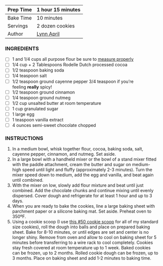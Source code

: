 
| Prep Time | 1 hour 15 minutes                                     |
| --------- | ----------------------------------------------------- |
| Bake Time | 10 minutes                                            |
| Servings  | 2 dozen cookies                                       |
| Author    | [Lynn April](https://freshaprilflours.com/meet-lynn/) |

### INGREDIENTS

- [ ] 1 and 1/4 cups all purpose flour be sure to [measure properly](https://freshaprilflours.com/the-importance-of-measuring-ingredients/#spoon-and-level-flour)[](https://freshaprilflours.com/the-importance-of-measuring-ingredients/)
- [ ] 1/4 cup + 2 Tablespoons Rodelle Dutch processed cocoa
- [ ] 1/2 teaspoon baking soda
- [ ] 1/4 teaspoon salt
- [ ] 1/2 teaspoon ground cayenne pepper 3/4 teaspoon if you’re feeling **really** spicy!
- [ ] 1/2 teaspoon ground cinnamon
- [ ] 1/4 teaspoon ground nutmeg
- [ ] 1/2 cup unsalted butter at room temperature
- [ ] 1 cup granulated sugar
- [ ] 1 large egg
- [ ] 1 teaspoon vanilla extract
- [ ] 4 ounces semi-sweet chocolate chopped

### INSTRUCTIONS

1. In a medium bowl, whisk together flour, cocoa, baking soda, salt, cayenne pepper, cinnamon, and nutmeg. Set aside.
2. In a large bowl with a handheld mixer or the bowl of a stand mixer fitted with the paddle attachment, cream the butter and sugar on medium-high speed until light and fluffy (approximately 2-3 minutes). Turn the mixer speed down to medium, add the egg and vanilla, and beat again until combined.
3. With the mixer on low, slowly add flour mixture and beat until just combined. Add the chocolate chunks and continue mixing until evenly dispersed. Cover dough and refrigerate for at least 1 hour and up to 3 days.
4. When you are ready to bake the cookies, line a large baking sheet with parchment paper or a silicone baking mat. Set aside. Preheat oven to 350ºF.
5. Using a cookie scoop (I use [this #50 cookie scoop](https://amzn.to/3psmxbH) for all of my standard size cookies), roll the dough into balls and place on prepared baking sheet. Bake for 8-10 minutes, or until edges are set and center is no longer shiny. Remove from oven and allow to cool on baking sheet for 5 minutes before transferring to a wire rack to cool completely. Cookies stay fresh covered at room temperature up to 1 week. Baked cookies can be frozen, up to 2 months. Rolled cookie dough can be frozen, up to 3 months. Place on baking sheet and add 1-2 minutes to baking time.